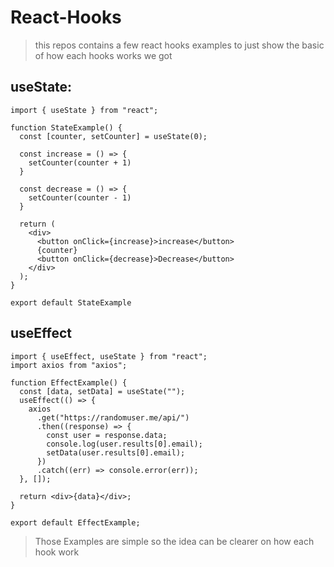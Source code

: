 # React-Hooks

> this repos contains a few react hooks examples to just show the basic of how each hooks works we got

## useState:

```
import { useState } from "react";

function StateExample() {
  const [counter, setCounter] = useState(0);

  const increase = () => {
    setCounter(counter + 1)
  }

  const decrease = () => {
    setCounter(counter - 1)
  }

  return (
    <div>
      <button onClick={increase}>increase</button>
      {counter}
      <button onClick={decrease}>Decrease</button>
    </div>
  );
}

export default StateExample
```

## useEffect

```
import { useEffect, useState } from "react";
import axios from "axios";

function EffectExample() {
  const [data, setData] = useState("");
  useEffect(() => {
    axios
      .get("https://randomuser.me/api/")
      .then((response) => {
        const user = response.data;
        console.log(user.results[0].email);
        setData(user.results[0].email);
      })
      .catch((err) => console.error(err));
  }, []);

  return <div>{data}</div>;
}

export default EffectExample;

```

> Those Examples are simple so the idea can be clearer on how each hook work
